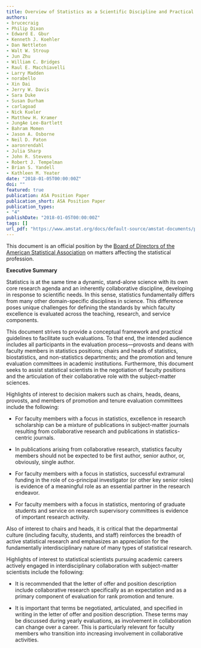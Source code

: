 ```yaml
---
title: Overview of Statistics as a Scientific Discipline and Practical Implications for the Evaluation of Faculty Excellence
authors:
- brucecraig
- Philip Dixon
- Edward E. Gbur
- Kenneth J. Koehler
- Dan Nettleton
- Walt W. Stroup
- Jun Zhu
- William C. Bridges
- Raul E. Macchiavelli
- Larry Madden
- norabello
- Xin Dai
- Jerry W. Davis
- Sara Duke
- Susan Durham
- carlagoad
- Nick Kueler
- Matthew H. Kramer
- JungAe Lee-Bartlett
- Bahram Momen
- Jason A. Osborne
- Neil D. Paton
- aaronrendahl
- Julia Sharp
- John R. Stevens
- Robert J. Tempelman
- Brian S. Yandell
- Kathleen M. Yeater
date: "2018-01-05T00:00:00Z"
doi: ""
featured: true
publication: ASA Position Paper
publication_short: ASA Position Paper
publication_types:
- "4"
publishDate: "2018-01-05T00:00:00Z"
tags: []
url_pdf: "https://www.amstat.org/docs/default-source/amstat-documents/pol-statistics-as-a-scientific-discipline.pdf"
---
```


This document is an official position by the [Board of Directors of the American Statistical Association](https://www.amstat.org/policy-and-advocacy/asa-board-statements) on matters affecting the statistical profession. 


**Executive Summary**

Statistics is at the same time a dynamic, stand-alone science with its own core research agenda and an inherently collaborative discipline, developing in response to scientific needs. In this sense, statistics fundamentally differs from many other domain-specific disciplines in science. This difference poses unique challenges for defining the standards by which faculty excellence is evaluated across the teaching, research, and service components.

This document strives to provide a conceptual framework and practical guidelines to facilitate such evaluations. To that end, the intended audience includes all participants in the evaluation process—provosts and deans with faculty members in statistics positions; chairs and heads of statistics, biostatistics, and non-statistics departments; and the promotion and tenure evaluation committees in academic institutions. Furthermore, this document seeks to assist statistical scientists in the negotiation of faculty positions and the articulation of their collaborative role with the subject-matter sciences.

Highlights of interest to decision makers such as chairs, heads, deans, provosts, and members of promotion and tenure evaluation committees include the following:

- For faculty members with a focus in statistics, excellence in research scholarship can be a mixture of publications in subject-matter journals resulting from collaborative research and publications in statistics-centric journals.

- In publications arising from collaborative research, statistics faculty members should not be expected to be first author, senior author, or, obviously, single author.

- For faculty members with a focus in statistics, successful extramural funding in the role of co-principal investigator (or other key senior roles) is evidence of a meaningful role as an essential partner in the research endeavor.

- For faculty members with a focus in statistics, mentoring of graduate students and service on research supervisory committees is evidence of important research activity.

Also of interest to chairs and heads, it is critical that the departmental culture (including faculty, students, and staff) reinforces the breadth of active statistical research and emphasizes an appreciation for the fundamentally interdisciplinary nature of many types of statistical research.

Highlights of interest to statistical scientists pursuing academic careers actively engaged in interdisciplinary collaboration with subject-matter scientists include the following:

- It is recommended that the letter of offer and position description include collaborative research specifically as an expectation and as a primary component of evaluation for rank promotion and tenure.

- It is important that terms be negotiated, articulated, and specified in writing in the letter of offer and position description. These terms may be discussed during yearly evaluations, as involvement in collaboration can change over a career. This is particularly relevant for faculty members who transition into increasing involvement in collaborative activities.
